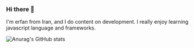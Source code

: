 ### Hi there 👋

I'm erfan from Iran, and I do content on development. I really enjoy learning javascript language and frameworks.

![Anurag's GitHub stats](https://github-readme-stats.vercel.app/api?username=erfanafzali&show_icons=true&theme=dark)
